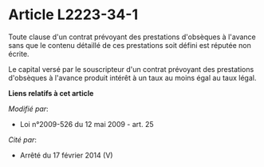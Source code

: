 # Article L2223-34-1

Toute clause d'un contrat prévoyant des prestations d'obsèques à l'avance sans que le contenu détaillé de ces prestations
soit défini est réputée non écrite.

Le capital versé par le souscripteur d'un contrat prévoyant des prestations d'obsèques à l'avance produit intérêt à un taux
au moins égal au taux légal.

**Liens relatifs à cet article**

_Modifié par_:

  - Loi n°2009-526 du 12 mai 2009 - art. 25

_Cité par_:

  - Arrêté du 17 février 2014 (V)
